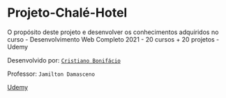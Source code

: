 # Projeto-Chalé-Hotel
O propósito deste projeto e desenvolver os conhecimentos adquiridos no curso - Desenvolvimento Web Completo 2021 - 20 cursos + 20 projetos - Udemy  

























Desenvolvido por:  [```Cristiano Bonifácio```](https://www.linkedin.com/in/prasempreweb/)   

Professor: ```Jamilton Damasceno```  

[Udemy](https://www.udemy.com/)  

